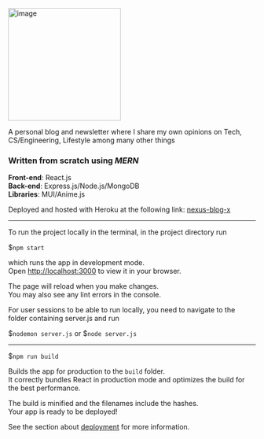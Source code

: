 <img width="229" alt="image" src="https://github.com/Yugenero/Nexus/assets/44268896/3c8964df-417a-4d63-8039-dfa1abcb50a0">
  
A personal blog and newsletter where I share my own opinions on Tech, CS/Engineering, Lifestyle among many other things

### Written from scratch using *MERN*

**Front-end**: React.js  
**Back-end**: Express.js/Node.js/MongoDB  
**Libraries**: MUI/Anime.js  

Deployed and hosted with Heroku at the following link:
[nexus-blog-x](https://nexus-blog-x-b20ff15640c7.herokuapp.com/)

---

To run the project locally in the terminal, in the project directory run

$```npm start```

which runs the app in development mode.\
Open [http://localhost:3000](http://localhost:3000) to view it in your browser.

The page will reload when you make changes.\
You may also see any lint errors in the console.

For user sessions to be able to run locally,
you need to navigate to the folder containing server.js
and run 

$```nodemon server.js``` or $```node server.js```

---

$```npm run build```

Builds the app for production to the `build` folder.\
It correctly bundles React in production mode and optimizes the build for the best performance.

The build is minified and the filenames include the hashes.\
Your app is ready to be deployed!

See the section about [deployment](https://facebook.github.io/create-react-app/docs/deployment) for more information.
